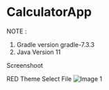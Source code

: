 # CalculatorApp

NOTE :
1. Gradle version gradle-7.3.3
2. Java Version 11


Screenshoot 

RED Theme Select File
![Image 1](https://user-images.githubusercontent.com/121522930/214191133-c3d216c6-d015-4f66-8e1c-abb5a3d42b42.png)
